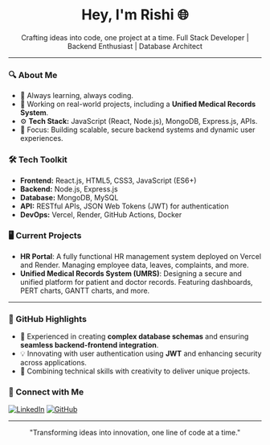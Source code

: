 <h1 align="center">Hey, I'm Rishi 🌐</h1>



<p align="center">
  Crafting ideas into code, one project at a time. Full Stack Developer | Backend Enthusiast | Database Architect
</p>

---

### 🔍 About Me
- 🌱 Always learning, always coding.
- 💼 Working on real-world projects, including a **Unified Medical Records System**.
- ⚙️ **Tech Stack:** JavaScript (React, Node.js), MongoDB, Express.js, APIs.
- 🎯 Focus: Building scalable, secure backend systems and dynamic user experiences.

### 🛠️ Tech Toolkit
- **Frontend:** React.js, HTML5, CSS3, JavaScript (ES6+)
- **Backend:** Node.js, Express.js
- **Database:** MongoDB, MySQL
- **API:** RESTful APIs, JSON Web Tokens (JWT) for authentication
- **DevOps:** Vercel, Render, GitHub Actions, Docker

### 🖥️ Current Projects
- **HR Portal**: A fully functional HR management system deployed on Vercel and Render. Managing employee data, leaves, complaints, and more.
- **Unified Medical Records System (UMRS)**: Designing a secure and unified platform for patient and doctor records. Featuring dashboards, PERT charts, GANTT charts, and more.


---

### 🌟 GitHub Highlights
- 🔧 Experienced in creating **complex database schemas** and ensuring **seamless backend-frontend integration**.
- 💡 Innovating with user authentication using **JWT** and enhancing security across applications.
- 🧠 Combining technical skills with creativity to deliver unique projects.

### 🤝 Connect with Me
[![LinkedIn](https://img.shields.io/badge/LinkedIn-Connect-blue?logo=linkedin)](www.linkedin.com/in/rishi-mishra-9b95b0263)
[![GitHub](https://img.shields.io/badge/GitHub-Follow-blue?logo=github)](https://github.com/rishi-2811)

---

<p align="center">"Transforming ideas into innovation, one line of code at a time."</p>
